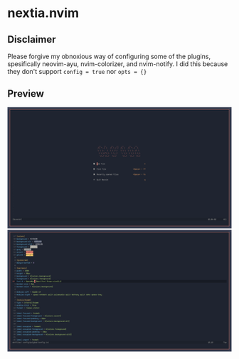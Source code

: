 # nextia.nvim
## Disclaimer
Please forgive my obnoxious way of configuring some of the plugins, spesifically neovim-ayu, nvim-colorizer, and nvim-notify. I did this because they don't support `config = true` nor `opts = {}`

## Preview
![](.image/preview1.png)
![](.image/preview2.png)
